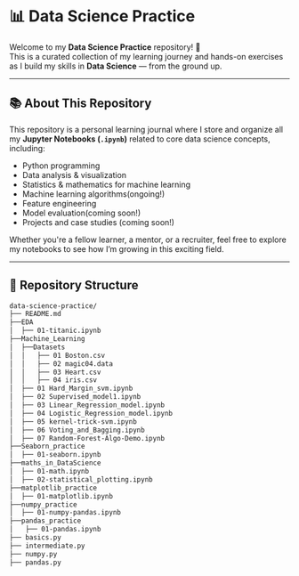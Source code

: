 # 📊 Data Science Practice

Welcome to my **Data Science Practice** repository! 🚀  
This is a curated collection of my learning journey and hands-on exercises as I build my skills in **Data Science** — from the ground up.

---

## 📚 About This Repository

This repository is a personal learning journal where I store and organize all my **Jupyter Notebooks (`.ipynb`)** related to core data science concepts, including:

- Python programming
- Data analysis & visualization
- Statistics & mathematics for machine learning
- Machine learning algorithms(ongoing!)
- Feature engineering
- Model evaluation(coming soon!)
- Projects and case studies (coming soon!)

Whether you're a fellow learner, a mentor, or a recruiter, feel free to explore my notebooks to see how I’m growing in this exciting field.

---

## 📁 Repository Structure

```bash
data-science-practice/
├── README.md
├──EDA
│  ├── 01-titanic.ipynb
├──Machine_Learning
│  ├──Datasets
│  │   ├── 01 Boston.csv
│  │   ├── 02 magic04.data
│  │   ├── 03 Heart.csv
│  │   ├── 04 iris.csv
│  ├── 01 Hard_Margin_svm.ipynb
│  ├── 02 Supervised_model1.ipynb
│  ├── 03 Linear_Regression_model.ipynb
│  ├── 04 Logistic_Regression_model.ipynb
│  ├── 05 kernel-trick-svm.ipynb
│  ├── 06 Voting_and_Bagging.ipynb
│  ├── 07 Random-Forest-Algo-Demo.ipynb
├──Seaborn_practice
│  ├── 01-seaborn.ipynb
├──maths_in_DataScience
│  ├── 01-math.ipynb
│  ├── 02-statistical_plotting.ipynb
├──matplotlib_practice
│  ├── 01-matplotlib.ipynb
├──numpy_practice
│  ├── 01-numpy-pandas.ipynb
├──pandas_practice
│   ├── 01-pandas.ipynb
├── basics.py
├── intermediate.py
├── numpy.py
├── pandas.py
